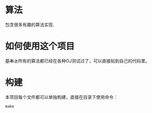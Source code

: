 # 算法

包含很多有趣的算法实现.

# 如何使用这个项目

<del>基本上</del>所有的算法都已经在各种OJ测试过了，可以直接贴到自己的代码里。

# 构建

本项目每个文件都可以单独构建，直接在目录下使用命令：

```
make
```